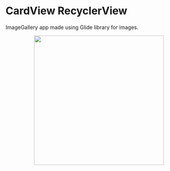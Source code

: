 # CardView RecyclerView
ImageGallery app made using Glide library for images.

<p align="center">
<img src="" width="350">
</p>
